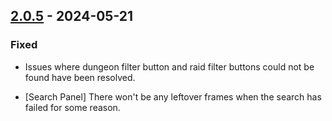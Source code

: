 ## [2.0.5](https://github.com/NintendoLink07/MythicIOGrabber/releases/tag/2.0.4) - 2024-05-21

### Fixed

- Issues where dungeon filter button and raid filter buttons could not be found have been resolved.

- [Search Panel] There won't be any leftover frames when the search has failed for some reason.